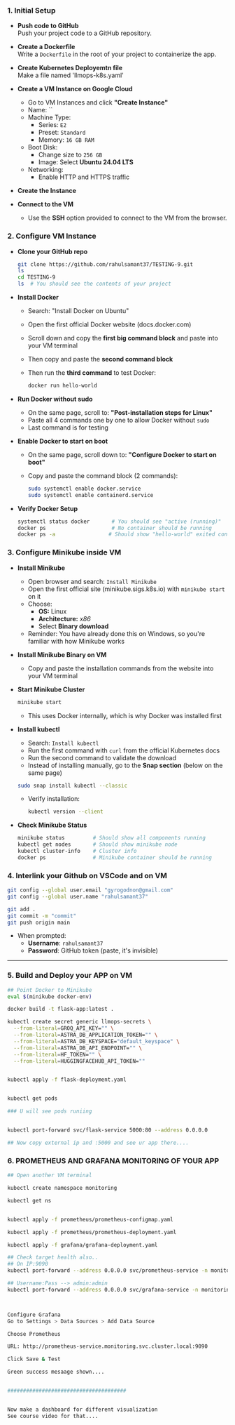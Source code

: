 ### 1. Initial Setup

- **Push code to GitHub**  
  Push your project code to a GitHub repository.

- **Create a Dockerfile**  
  Write a `Dockerfile` in the root of your project to containerize the app.

- **Create Kubernetes Deployemtn file**  
  Make a file named 'llmops-k8s.yaml' 

- **Create a VM Instance on Google Cloud**

  - Go to VM Instances and click **"Create Instance"**
  - Name: ``
  - Machine Type:
    - Series: `E2`
    - Preset: `Standard`
    - Memory: `16 GB RAM`
  - Boot Disk:
    - Change size to `256 GB`
    - Image: Select **Ubuntu 24.04 LTS**
  - Networking:
    - Enable HTTP and HTTPS traffic

- **Create the Instance**

- **Connect to the VM**
  - Use the **SSH** option provided to connect to the VM from the browser.



### 2. Configure VM Instance

- **Clone your GitHub repo**

  ```bash
  git clone https://github.com/rahulsamant37/TESTING-9.git
  ls
  cd TESTING-9
  ls  # You should see the contents of your project
  ```

- **Install Docker**

  - Search: "Install Docker on Ubuntu"
  - Open the first official Docker website (docs.docker.com)
  - Scroll down and copy the **first big command block** and paste into your VM terminal
  - Then copy and paste the **second command block**
  - Then run the **third command** to test Docker:

    ```bash
    docker run hello-world
    ```

- **Run Docker without sudo**

  - On the same page, scroll to: **"Post-installation steps for Linux"**
  - Paste all 4 commands one by one to allow Docker without `sudo`
  - Last command is for testing

- **Enable Docker to start on boot**

  - On the same page, scroll down to: **"Configure Docker to start on boot"**
  - Copy and paste the command block (2 commands):

    ```bash
    sudo systemctl enable docker.service
    sudo systemctl enable containerd.service
    ```

- **Verify Docker Setup**

  ```bash
  systemctl status docker       # You should see "active (running)"
  docker ps                     # No container should be running
  docker ps -a                 # Should show "hello-world" exited container
  ```


### 3. Configure Minikube inside VM

- **Install Minikube**

  - Open browser and search: `Install Minikube`
  - Open the first official site (minikube.sigs.k8s.io) with `minikube start` on it
  - Choose:
    - **OS:** Linux
    - **Architecture:** *x86*
    - Select **Binary download**
  - Reminder: You have already done this on Windows, so you're familiar with how Minikube works

- **Install Minikube Binary on VM**

  - Copy and paste the installation commands from the website into your VM terminal

- **Start Minikube Cluster**

  ```bash
  minikube start
  ```

  - This uses Docker internally, which is why Docker was installed first

- **Install kubectl**

  - Search: `Install kubectl`
  - Run the first command with `curl` from the official Kubernetes docs
  - Run the second command to validate the download
  - Instead of installing manually, go to the **Snap section** (below on the same page)

  ```bash
  sudo snap install kubectl --classic
  ```

  - Verify installation:

    ```bash
    kubectl version --client
    ```

- **Check Minikube Status**

  ```bash
  minikube status         # Should show all components running
  kubectl get nodes       # Should show minikube node
  kubectl cluster-info    # Cluster info
  docker ps               # Minikube container should be running
  ```

### 4. Interlink your Github on VSCode and on VM

```bash
git config --global user.email "gyrogodnon@gmail.com"
git config --global user.name "rahulsamant37"

git add .
git commit -m "commit"
git push origin main
```

- When prompted:
  - **Username**: `rahulsamant37`
  - **Password**: GitHub token (paste, it's invisible)

---


### 5. Build and Deploy your APP on VM

```bash
## Point Docker to Minikube
eval $(minikube docker-env)

docker build -t flask-app:latest .

kubectl create secret generic llmops-secrets \
  --from-literal=GROQ_API_KEY="" \
  --from-literal=ASTRA_DB_APPLICATION_TOKEN="" \
  --from-literal=ASTRA_DB_KEYSPACE="default_keyspace" \
  --from-literal=ASTRA_DB_API_ENDPOINT="" \
  --from-literal=HF_TOKEN="" \
  --from-literal=HUGGINGFACEHUB_API_TOKEN=""


kubectl apply -f flask-deployment.yaml


kubectl get pods

### U will see pods runiing


kubectl port-forward svc/flask-service 5000:80 --address 0.0.0.0

## Now copy external ip and :5000 and see ur app there....


```

### 6. PROMETHEUS AND GRAFANA MONITORING OF YOUR APP

```bash
## Open another VM terminal 

kubectl create namespace monitoring

kubectl get ns


kubectl apply -f prometheus/prometheus-configmap.yaml

kubectl apply -f prometheus/prometheus-deployment.yaml

kubectl apply -f grafana/grafana-deployment.yaml

## Check target health also..
## On IP:9090
kubectl port-forward --address 0.0.0.0 svc/prometheus-service -n monitoring 9090:9090

## Username:Pass --> admin:admin
kubectl port-forward --address 0.0.0.0 svc/grafana-service -n monitoring 3000:3000



Configure Grafana
Go to Settings > Data Sources > Add Data Source

Choose Prometheus

URL: http://prometheus-service.monitoring.svc.cluster.local:9090

Click Save & Test

Green success mesaage shown....


######################################


Now make a dashboard for different visualization
See course video for that....
```